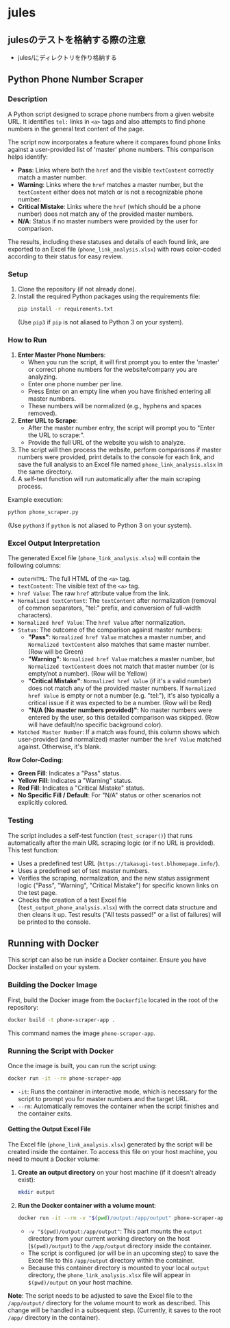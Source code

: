 # jules
## julesのテストを格納する際の注意
- jules/にディレクトリを作り格納する

## Python Phone Number Scraper

### Description
A Python script designed to scrape phone numbers from a given website URL. It identifies `tel:` links in `<a>` tags and also attempts to find phone numbers in the general text content of the page.

The script now incorporates a feature where it compares found phone links against a user-provided list of 'master' phone numbers. This comparison helps identify:
- **Pass**: Links where both the `href` and the visible `textContent` correctly match a master number.
- **Warning**: Links where the `href` matches a master number, but the `textContent` either does not match or is not a recognizable phone number.
- **Critical Mistake**: Links where the `href` (which should be a phone number) does not match any of the provided master numbers.
- **N/A**: Status if no master numbers were provided by the user for comparison.

The results, including these statuses and details of each found link, are exported to an Excel file (`phone_link_analysis.xlsx`) with rows color-coded according to their status for easy review.

### Setup
1. Clone the repository (if not already done).
2. Install the required Python packages using the requirements file:
   ```bash
   pip install -r requirements.txt
   ```
   (Use `pip3` if `pip` is not aliased to Python 3 on your system).

### How to Run
1.  **Enter Master Phone Numbers**:
    *   When you run the script, it will first prompt you to enter the 'master' or correct phone numbers for the website/company you are analyzing.
    *   Enter one phone number per line.
    *   Press Enter on an empty line when you have finished entering all master numbers.
    *   These numbers will be normalized (e.g., hyphens and spaces removed).
2.  **Enter URL to Scrape**:
    *   After the master number entry, the script will prompt you to "Enter the URL to scrape:".
    *   Provide the full URL of the website you wish to analyze.
3.  The script will then process the website, perform comparisons if master numbers were provided, print details to the console for each link, and save the full analysis to an Excel file named `phone_link_analysis.xlsx` in the same directory.
4.  A self-test function will run automatically after the main scraping process.

Example execution:
   ```bash
   python phone_scraper.py
   ```
   (Use `python3` if `python` is not aliased to Python 3 on your system).

### Excel Output Interpretation
The generated Excel file (`phone_link_analysis.xlsx`) will contain the following columns:

-   `outerHTML`: The full HTML of the `<a>` tag.
-   `textContent`: The visible text of the `<a>` tag.
-   `href Value`: The raw `href` attribute value from the link.
-   `Normalized textContent`: The `textContent` after normalization (removal of common separators, "tel:" prefix, and conversion of full-width characters).
-   `Normalized href Value`: The `href Value` after normalization.
-   `Status`: The outcome of the comparison against master numbers:
    -   **"Pass"**: `Normalized href Value` matches a master number, and `Normalized textContent` also matches that same master number. (Row will be Green)
    -   **"Warning"**: `Normalized href Value` matches a master number, but `Normalized textContent` does not match that master number (or is empty/not a number). (Row will be Yellow)
    -   **"Critical Mistake"**: `Normalized href Value` (if it's a valid number) does not match any of the provided master numbers. If `Normalized href Value` is empty or not a number (e.g. "tel:"), it's also typically a critical issue if it was expected to be a number. (Row will be Red)
    -   **"N/A (No master numbers provided)"**: No master numbers were entered by the user, so this detailed comparison was skipped. (Row will have default/no specific background color).
-   `Matched Master Number`: If a match was found, this column shows which user-provided (and normalized) master number the `href Value` matched against. Otherwise, it's blank.

**Row Color-Coding:**
-   **Green Fill**: Indicates a "Pass" status.
-   **Yellow Fill**: Indicates a "Warning" status.
-   **Red Fill**: Indicates a "Critical Mistake" status.
-   **No Specific Fill / Default**: For "N/A" status or other scenarios not explicitly colored.

### Testing
The script includes a self-test function (`test_scraper()`) that runs automatically after the main URL scraping logic (or if no URL is provided). This test function:
-   Uses a predefined test URL (`https://takasugi-test.blhomepage.info/`).
-   Uses a predefined set of test master numbers.
-   Verifies the scraping, normalization, and the new status assignment logic ("Pass", "Warning", "Critical Mistake") for specific known links on the test page.
-   Checks the creation of a test Excel file (`test_output_phone_analysis.xlsx`) with the correct data structure and then cleans it up.
Test results ("All tests passed!" or a list of failures) will be printed to the console.

## Running with Docker

This script can also be run inside a Docker container. Ensure you have Docker installed on your system.

### Building the Docker Image
First, build the Docker image from the `Dockerfile` located in the root of the repository:
```bash
docker build -t phone-scraper-app .
```
This command names the image `phone-scraper-app`.

### Running the Script with Docker
Once the image is built, you can run the script using:
```bash
docker run -it --rm phone-scraper-app
```
-   `-it`: Runs the container in interactive mode, which is necessary for the script to prompt you for master numbers and the target URL.
-   `--rm`: Automatically removes the container when the script finishes and the container exits.

#### Getting the Output Excel File
The Excel file (`phone_link_analysis.xlsx`) generated by the script will be created inside the container. To access this file on your host machine, you need to mount a Docker volume:

1.  **Create an output directory** on your host machine (if it doesn't already exist):
    ```bash
    mkdir output
    ```
2.  **Run the Docker container with a volume mount**:
    ```bash
    docker run -it --rm -v "$(pwd)/output:/app/output" phone-scraper-app
    ```
    -   `-v "$(pwd)/output:/app/output"`: This part mounts the `output` directory from your current working directory on the host (`$(pwd)/output`) to the `/app/output` directory inside the container.
    -   The script is configured (or will be in an upcoming step) to save the Excel file to this `/app/output` directory within the container.
    -   Because this container directory is mounted to your local `output` directory, the `phone_link_analysis.xlsx` file will appear in `$(pwd)/output` on your host machine.

**Note**: The script needs to be adjusted to save the Excel file to the `/app/output/` directory for the volume mount to work as described. This change will be handled in a subsequent step. (Currently, it saves to the root `/app/` directory in the container).
